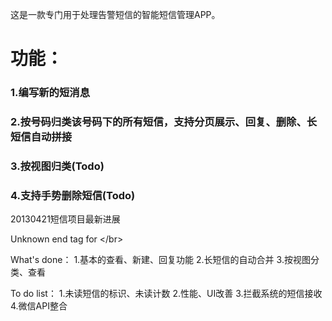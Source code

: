这是一款专门用于处理告警短信的智能短信管理APP。
# 功能： #
### 1.编写新的短消息 ###
### 2.按号码归类该号码下的所有短信，支持分页展示、回复、删除、长短信自动拼接 ###
### 3.按视图归类(Todo) ###
### 4.支持手势删除短信(Todo) ###




20130421短信项目最新进展

Unknown end tag for &lt;/br&gt;


What's done：
1.基本的查看、新建、回复功能
2.长短信的自动合并
3.按视图分类、查看

To do list：
1.未读短信的标识、未读计数
2.性能、UI改善
3.拦截系统的短信接收
4.微信API整合
